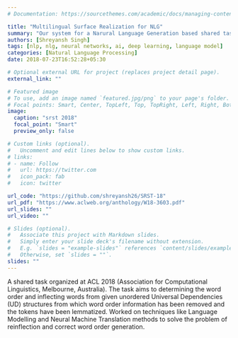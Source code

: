 ```yaml
---
# Documentation: https://sourcethemes.com/academic/docs/managing-content/

title: "Multilingual Surface Realization for NLG"
summary: "Our system for a Narural Language Generation based shared task organized at ACL 2018 (Association for Computational Linguistics, Melbourne, Australia)."
authors: [Shreyansh Singh]
tags: [nlp, nlg, neural networks, ai, deep learning, language model]
categories: [Natural Language Processing]
date: 2018-07-23T16:52:28+05:30

# Optional external URL for project (replaces project detail page).
external_link: ""

# Featured image
# To use, add an image named `featured.jpg/png` to your page's folder.
# Focal points: Smart, Center, TopLeft, Top, TopRight, Left, Right, BottomLeft, Bottom, BottomRight.
image:
  caption: "srst 2018"
  focal_point: "Smart"
  preview_only: false

# Custom links (optional).
#   Uncomment and edit lines below to show custom links.
# links:
# - name: Follow
#   url: https://twitter.com
#   icon_pack: fab
#   icon: twitter

url_code: "https://github.com/shreyansh26/SRST-18"
url_pdf: "https://www.aclweb.org/anthology/W18-3603.pdf"
url_slides: ""
url_video: ""

# Slides (optional).
#   Associate this project with Markdown slides.
#   Simply enter your slide deck's filename without extension.
#   E.g. `slides = "example-slides"` references `content/slides/example-slides.md`.
#   Otherwise, set `slides = ""`.
slides: ""
---
```


A shared task organized at ACL 2018 (Association for Computational Linguistics, Melbourne, Australia). The task aims to determining the word order and inflecting words from given unordered Universal Dependencies (UD) structures from which word order information has been removed and the tokens have been lemmatized.
Worked on techniques like Language Modelling and Neural Machine Translation methods to solve the problem of reinflection and correct word order generation. 